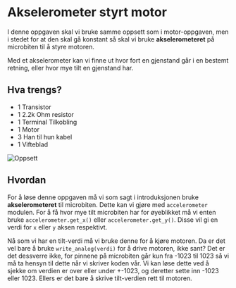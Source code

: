 # Akselerometer styrt motor

I denne oppgaven skal vi bruke samme oppsett som i motor-oppgaven,
men i stedet for at den skal gå konstant så skal vi bruke **akselerometeret**
på microbiten til å styre motoren.

Med et akselerometer kan vi finne ut hvor fort en gjenstand går i en bestemt retning,
eller hvor mye tilt en gjenstand har.

## Hva trengs?
* 1 Transistor
* 1 2.2k Ohm resistor
* 1 Terminal Tilkobling
* 1 Motor
* 3 Han til hun kabel
* 1 Vifteblad

![Oppsett](/assets/images/experiment_5.png?raw=true)

## Hvordan
For å løse denne oppgaven må vi som sagt i introduksjonen bruke **akselerometeret** til microbiten.
Dette kan vi gjøre med `accelerometer` modulen.
For å få hvor mye tilt microbiten har for øyeblikket må vi enten bruke `accelerometer.get_x()` eller `accelerometer.get_y()`.
Disse vil gi en verdi for `x` eller `y` aksen respektivt.

Nå som vi har en tilt-verdi må vi bruke denne for å kjøre motoren.
Da er det vel bare å bruke `write_analog(verdi)` for å drive motoren, ikke sant?
Det er det dessverre ikke, for pinnene på microbiten går kun fra -1023 til 1023 så vi må ta hensyn til dette når vi skriver koden vår.
Vi kan løse dette ved å sjekke om verdien er over eller under +-1023, og deretter sette inn -1023 eller 1023.
Ellers er det bare å skrive tilt-verdien rett til motoren.
